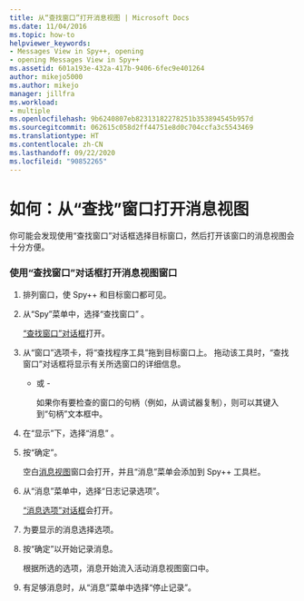 ```yaml
---
title: 从“查找窗口”打开消息视图 | Microsoft Docs
ms.date: 11/04/2016
ms.topic: how-to
helpviewer_keywords:
- Messages View in Spy++, opening
- opening Messages View in Spy++
ms.assetid: 601a193e-432a-417b-9406-6fec9e401264
author: mikejo5000
ms.author: mikejo
manager: jillfra
ms.workload:
- multiple
ms.openlocfilehash: 9b6240807eb82313182278251b353894545b957d
ms.sourcegitcommit: 062615c058d2ff44751e8d0c704ccfa3c5543469
ms.translationtype: HT
ms.contentlocale: zh-CN
ms.lasthandoff: 09/22/2020
ms.locfileid: "90852265"
---
```

# <a name="how-to-open-messages-view-from-find-window"></a>如何：从“查找”窗口打开消息视图
你可能会发现使用“查找窗口”对话框选择目标窗口，然后打开该窗口的消息视图会十分方便。

### <a name="to-open-a-messages-view-window-using-the-find-window-dialog-box"></a>使用“查找窗口”对话框打开消息视图窗口

1. 排列窗口，使 Spy++ 和目标窗口都可见。

2. 从“Spy”菜单中，选择“查找窗口” 。

    [“查找窗口”对话框](../debugger/find-window-dialog-box.md)打开。

3. 从“窗口”选项卡，将“查找程序工具”拖到目标窗口上。 拖动该工具时，“查找窗口”对话框将显示有关所选窗口的详细信息。

   - 或 -

     如果你有要检查的窗口的句柄（例如，从调试器复制），则可以其键入到“句柄”文本框中。

4. 在“显示”下，选择“消息” 。

5. 按“确定”。

    空白[消息视图](../debugger/messages-view.md)窗口会打开，并且“消息”菜单会添加到 Spy++ 工具栏。

6. 从“消息”菜单中，选择“日志记录选项”。

    [“消息选项”对话框](../debugger/message-options-dialog-box.md)会打开。

7. 为要显示的消息选择选项。

8. 按“确定”以开始记录消息。

    根据所选的选项，消息开始流入活动消息视图窗口中。

9. 有足够消息时，从“消息”菜单中选择“停止记录”。
